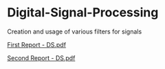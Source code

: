 # Digital-Signal-Processing
Creation and usage of various filters for signals

[First Report - DS.pdf](https://github.com/Jokuchh/Digital-Signal-Processing/files/8840778/First.Report.-.DS.pdf)

[Second Report - DS.pdf](https://github.com/Jokuchh/Digital-Signal-Processing/files/8840777/Second.Report.-.DS.pdf)


